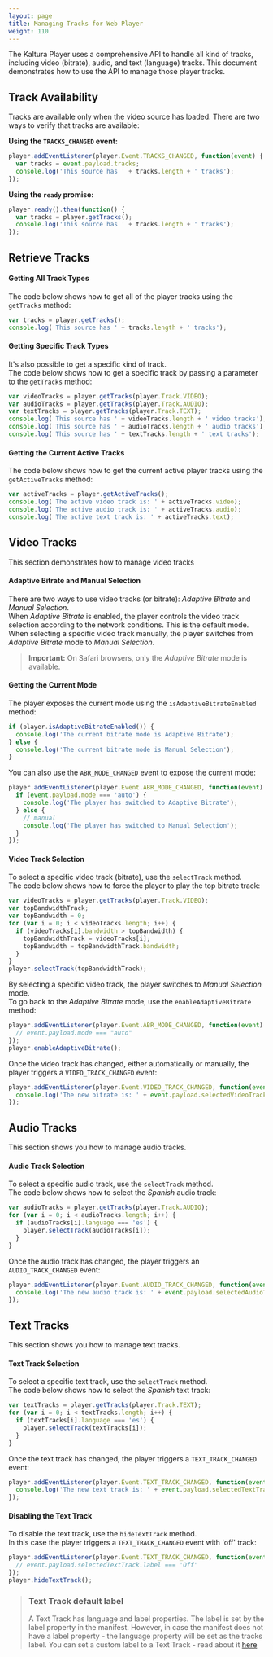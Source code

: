 ```yaml
---
layout: page
title: Managing Tracks for Web Player
weight: 110
---
```

The Kaltura Player uses a comprehensive API to handle all kind of tracks, including video (bitrate), audio, and text (language) tracks. This document demonstrates how to use the API to manage those player tracks.

## Track Availability

Tracks are available only when the video source has loaded. There are two ways to verify that tracks are available:

**Using the `TRACKS_CHANGED` event:**

```javascript
player.addEventListener(player.Event.TRACKS_CHANGED, function(event) {
  var tracks = event.payload.tracks;
  console.log('This source has ' + tracks.length + ' tracks');
});
```

**Using the `ready` promise:**

```javascript
player.ready().then(function() {
  var tracks = player.getTracks();
  console.log('This source has ' + tracks.length + ' tracks');
});
```

## Retrieve Tracks

#### Getting All Track Types

The code below shows how to get all of the player tracks using the `getTracks` method:

```javascript
var tracks = player.getTracks();
console.log('This source has ' + tracks.length + ' tracks');
```

#### Getting Specific Track Types

It's also possible to get a specific kind of track.
<br>The code below shows how to get a specific track by passing a parameter to the `getTracks` method:

```javascript
var videoTracks = player.getTracks(player.Track.VIDEO);
var audioTracks = player.getTracks(player.Track.AUDIO);
var textTracks = player.getTracks(player.Track.TEXT);
console.log('This source has ' + videoTracks.length + ' video tracks');
console.log('This source has ' + audioTracks.length + ' audio tracks');
console.log('This source has ' + textTracks.length + ' text tracks');
```

#### Getting the Current Active Tracks

The code below shows how to get the current active player tracks using the `getActiveTracks` method:

```javascript
var activeTracks = player.getActiveTracks();
console.log('The active video track is: ' + activeTracks.video);
console.log('The active audio track is: ' + activeTracks.audio);
console.log('The active text track is: ' + activeTracks.text);
```

## Video Tracks

This section demonstrates how to manage video tracks 

#### Adaptive Bitrate and Manual Selection

There are two ways to use video tracks (or bitrate): _Adaptive Bitrate_ and _Manual Selection_.
<br>When _Adaptive Bitrate_ is enabled, the player controls the video track selection according to the network conditions. This is the default mode.
<br>When selecting a specific video track manually, the player switches from _Adaptive Bitrate_ mode to _Manual Selection_.

> **Important:** On Safari browsers, only the _Adaptive Bitrate_ mode is available.

#### Getting the Current Mode

The player exposes the current mode using the `isAdaptiveBitrateEnabled` method:

```javascript
if (player.isAdaptiveBitrateEnabled()) {
  console.log('The current bitrate mode is Adaptive Bitrate');
} else {
  console.log('The current bitrate mode is Manual Selection');
}
```

You can also use the `ABR_MODE_CHANGED` event to expose the current mode:

```javascript
player.addEventListener(player.Event.ABR_MODE_CHANGED, function(event) {
  if (event.payload.mode === 'auto') {
    console.log('The player has switched to Adaptive Bitrate');
  } else {
    // manual
    console.log('The player has switched to Manual Selection');
  }
});
```

#### Video Track Selection

To select a specific video track (bitrate), use the `selectTrack` method.
<br>The code below shows how to force the player to play the top bitrate track:

```javascript
var videoTracks = player.getTracks(player.Track.VIDEO);
var topBandwidthTrack;
var topBandwidth = 0;
for (var i = 0; i < videoTracks.length; i++) {
  if (videoTracks[i].bandwidth > topBandwidth) {
    topBandwidthTrack = videoTracks[i];
    topBandwidth = topBandwidthTrack.bandwidth;
  }
}
player.selectTrack(topBandwidthTrack);
```

By selecting a specific video track, the player switches to _Manual Selection_ mode.
<br>To go back to the _Adaptive Bitrate_ mode, use the `enableAdaptiveBitrate` method:

```javascript
player.addEventListener(player.Event.ABR_MODE_CHANGED, function(event) {
  // event.payload.mode === "auto"
});
player.enableAdaptiveBitrate();
```

Once the video track has changed, either automatically or manually, the player triggers a `VIDEO_TRACK_CHANGED` event:

```javascript
player.addEventListener(player.Event.VIDEO_TRACK_CHANGED, function(event) {
  console.log('The new bitrate is: ' + event.payload.selectedVideoTrack.bandwidth);
});
```

## Audio Tracks

This section shows you how to manage audio tracks.

#### Audio Track Selection

To select a specific audio track, use the `selectTrack` method.
<br>The code below shows how to select the _Spanish_ audio track:

```javascript
var audioTracks = player.getTracks(player.Track.AUDIO);
for (var i = 0; i < audioTracks.length; i++) {
  if (audioTracks[i].language === 'es') {
    player.selectTrack(audioTracks[i]);
  }
}
```

Once the audio track has changed, the player triggers an `AUDIO_TRACK_CHANGED` event:

```javascript
player.addEventListener(player.Event.AUDIO_TRACK_CHANGED, function(event) {
  console.log('The new audio track is: ' + event.payload.selectedAudioTrack.label);
});
```

## Text Tracks

This section shows you how to manage text tracks.

#### Text Track Selection

To select a specific text track, use the `selectTrack` method.
<br>The code below shows how to select the _Spanish_ text track:

```javascript
var textTracks = player.getTracks(player.Track.TEXT);
for (var i = 0; i < textTracks.length; i++) {
  if (textTracks[i].language === 'es') {
    player.selectTrack(textTracks[i]);
  }
}
```

Once the text track has changed, the player triggers a `TEXT_TRACK_CHANGED` event:

```javascript
player.addEventListener(player.Event.TEXT_TRACK_CHANGED, function(event) {
  console.log('The new text track is: ' + event.payload.selectedTextTrack.label);
});
```

#### Disabling the Text Track

To disable the text track, use the `hideTextTrack` method.
<br>In this case the player triggers a `TEXT_TRACK_CHANGED` event with 'off' track:

```javascript
player.addEventListener(player.Event.TEXT_TRACK_CHANGED, function(event) {
  // event.payload.selectedTextTrack.label === 'Off'
});
player.hideTextTrack();
```

> ### Text Track default label
>
> A Text Track has language and label properties. The label is set by the label property in the manifest.
> However, in case the manifest does not have a label property - the language property will be set as the tracks label.
> You can set a custom label to a Text Track - read about it [here](https://developer.kaltura.com/player/web/configuration-playkit-web#configcustomlabels)